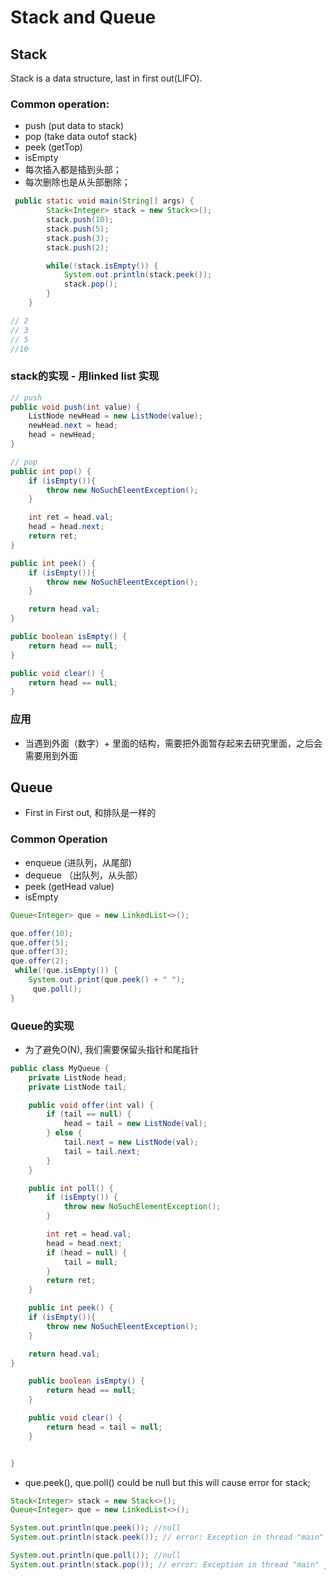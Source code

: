 # Stack and Queue
## Stack
Stack is a data structure, last in first out(LIFO).

### Common operation:
- push (put data to stack)
- pop (take data outof stack)
- peek (getTop)
- isEmpty
- 每次插入都是插到头部；
- 每次删除也是从头部删除；

```java
 public static void main(String[] args) {
        Stack<Integer> stack = new Stack<>();
        stack.push(10);
        stack.push(5);
        stack.push(3);
        stack.push(2);

        while(!stack.isEmpty()) {
            System.out.println(stack.peek());
            stack.pop();
        }
    }

// 2
// 3
// 5
//10
```
### stack的实现 - 用linked list 实现
```java
// push
public void push(int value) {
    ListNode newHead = new ListNode(value);
    newHead.next = head;
    head = newHead;
}

// pop
public int pop() {
    if (isEmpty()){
        throw new NoSuchEleentException();
    }

    int ret = head.val;
    head = head.next;
    return ret;
}

public int peek() {
    if (isEmpty()){
        throw new NoSuchEleentException();
    }

    return head.val;
}

public boolean isEmpty() {
    return head == null;
}

public void clear() {
    return head == null;
}

```

### 应用
- 当遇到外面（数字）+ 里面的结构，需要把外面暂存起来去研究里面，之后会需要用到外面

## Queue

- First in First out, 和排队是一样的

### Common Operation
- enqueue (进队列，从尾部)
- dequeue （出队列，从头部）
- peek (getHead value)
- isEmpty

```java
Queue<Integer> que = new LinkedList<>();

que.offer(10);
que.offer(5);
que.offer(3);
que.offer(2);
 while(!que.isEmpty()) {
    System.out.print(que.peek() + " ");
     que.poll();
}
```

### Queue的实现
- 为了避免O(N), 我们需要保留头指针和尾指针

```java
public class MyQueue {
    private ListNode head;
    private ListNode tail;

    public void offer(int val) {
        if (tail == null) {
            head = tail = new ListNode(val);
        } else {
            tail.next = new ListNode(val);
            tail = tail.next;
        }
    }

    public int poll() {
        if (isEmpty()) {
            throw new NoSuchElementException();
        }

        int ret = head.val;
        head = head.next;
        if (head = null) {
            tail = null;
        }
        return ret;
    }

    public int peek() {
    if (isEmpty()){
        throw new NoSuchEleentException();
    }

    return head.val;
}

    public boolean isEmpty() {
        return head == null;
    }

    public void clear() {
        return head = tail = null;
    }


}
```
- que.peek(), que.poll() could be null but this will cause error for stack;

```java
Stack<Integer> stack = new Stack<>();
Queue<Integer> que = new LinkedList<>();

System.out.println(que.peek()); //null
System.out.println(stack.peek()); // error: Exception in thread "main" java.util.EmptyStackException

System.out.println(que.poll()); //null
System.out.println(stack.pop()); // error: Exception in thread "main" java.util.EmptyStackException
```